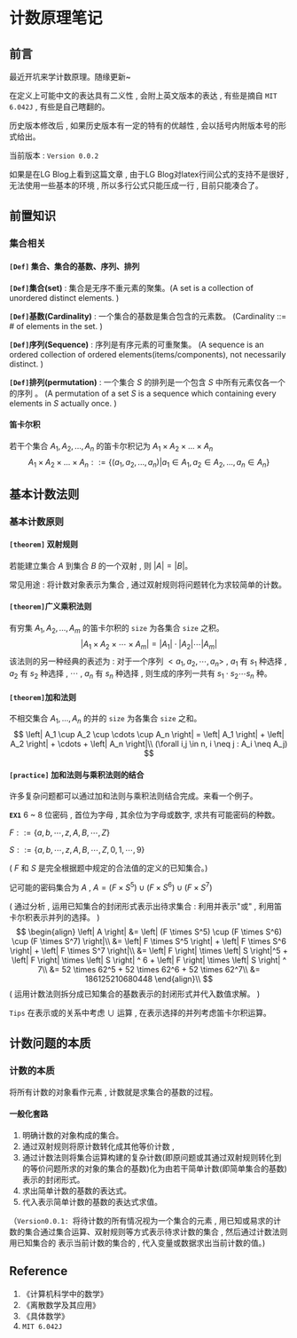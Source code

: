 # 计数原理笔记

## 前言

最近开坑来学计数原理。随缘更新~  

在定义上可能中文的表达具有二义性 , 会附上英文版本的表达 , 有些是摘自 $\texttt{MIT 6.042J}$ , 有些是自己瞎翻的。  

历史版本修改后 , 如果历史版本有一定的特有的优越性 , 会以括号内附版本号的形式给出。

当前版本 : $\texttt{Version 0.0.2}$  

如果是在LG Blog上看到这篇文章 , 由于LG Blog对latex行间公式的支持不是很好 , 无法使用一些基本的环境 , 所以多行公式只能压成一行 , 目前只能凑合了。 

## 前置知识

### 集合相关

#### $\texttt{[Def]}$ 集合、集合的基数、序列、排列

**$\texttt{[Def]}$集合(set)** : 集合是无序不重元素的聚集。(A set is a collection of unordered distinct elements. )  

**$\texttt{[Def]}$基数(Cardinality)** : 一个集合的基数是集合包含的元素数。 (Cardinality ::= # of elements in the set. )  

**$\texttt{[Def]}$序列(Sequence)** : 序列是有序元素的可重聚集。 (A sequence is an ordered collection of ordered elements(items/components), not necessarily distinct. )   

**$\texttt{[Def]}$排列(permutation)** : 一个集合 $S$ 的排列是一个包含 $S$ 中所有元素仅各一个的序列 。 (A permutation of a set $S$ is a sequence which containing every elements in $S$ actually once. ) 

#### 笛卡尔积

若干个集合 $A_1, A_2, ..., A_n$ 的笛卡尔积记为 $A_1 \times A_2 \times ... \times A_n$ 
$$
A_1 \times A_2 \times ... \times A_n ::= \{(a_1, a_2, ..., a_n) | a_1 \in A_1, a_2 \in A_2, ..., a_n \in A_n \}
$$
## 基本计数法则

### 基本计数原则

#### $\texttt{[theorem]}$ 双射规则

若能建立集合 $A$ 到集合 $B$ 的一个双射 , 则 $\left| A \right| = \left| B \right|$。  

常见用途 : 将计数对象表示为集合 ,  通过双射规则将问题转化为求较简单的计数。  

#### $\texttt{[theorem]}$广义乘积法则

有穷集 $A_1, A_2, ..., A_m$ 的笛卡尔积的 $\texttt{size}$ 为各集合 $\texttt{size}$ 之积。   
$$
\left| A_1 \times A_2 \times \cdots \times A_m \right| = \left| A_1 \right| \cdot \left| A_2 \right| \cdots \left| A_m \right|
$$
该法则的另一种经典的表述为 : 对于一个序列 $<a_1, a_2, \cdots, a_n>$ , $a_1$ 有 $s_1$ 种选择 , $a_2$ 有 $s_2$ 种选择 , $\cdots$ , $a_n$ 有 $s_n$ 种选择 , 则生成的序列一共有 $s_1 \cdot s_2 \cdots s_n$ 种。

#### $\texttt{[theorem]}$加和法则

不相交集合 $A_1, ..., A_n$ 的并的 $\texttt{size}$ 为各集合 $\texttt{size}$ 之和。  
$$
\left| A_1 \cup A_2 \cup \cdots \cup A_n \right| = \left| A_1 \right| + \left| A_2 \right| + \cdots + \left| A_n \right|\\
(\forall i,j \in n, i \neq j : A_i \neq A_j)
$$
#### $\texttt{[practice]}$ 加和法则与乘积法则的结合

许多复杂问题都可以通过加和法则与乘积法则结合完成。来看一个例子。

**$\texttt{EX1}$**  $6$ ~ $8$ 位密码 , 首位为字母 , 其余位为字母或数字, 求共有可能密码的种数。  

$F ::= \{a, b, \cdots, z, A, B, \cdots, Z\}$ 

$S ::= \{a, b, \cdots, z, A, B, \cdots, Z, 0, 1, \cdots, 9\}$

( $F$ 和 $S$ 是完全根据题中规定的合法值的定义的已知集合。)  

记可能的密码集合为 $A$ , $A = (F \times S^5) \cup (F \times S^6) \cup (F \times S^7)$

( 通过分析 , 运用已知集合的封闭形式表示出待求集合 : 利用并表示"或" , 利用笛卡尔积表示并列的选择。 )
$$
\begin{align}
\left| A \right| &= \left| (F \times S^5) \cup (F \times S^6) \cup (F \times S^7) \right|\\
&= \left| F \times S^5 \right| + \left| F \times S^6 \right| + \left| F \times S^7 \right|\\
&= \left| F \right| \times \left| S \right|^5 + \left| F \right| \times \left| S \right| ^ 6 + \left| F \right| \times \left| S \right| ^ 7\\
&= 52 \times 62^5 + 52 \times 62^6 + 52 \times 62^7\\
&= 186125210680448
\end{align}\\
$$
( 运用计数法则拆分成已知集合的基数表示的封闭形式并代入数值求解。 )

$\texttt{Tips}$ 在表示或的关系中考虑 $\cup$ 运算 , 在表示选择的并列考虑笛卡尔积运算。  

## 计数问题的本质

### 计数的本质

将所有计数的对象看作元素 , 计数就是求集合的基数的过程。  

#### 一般化套路

1. 明确计数的对象构成的集合。
2. 通过双射规则将原计数转化成其他等价计数 , 
3. 通过计数法则将集合运算构建的复杂计数(即原问题或其通过双射规则转化到的等价问题所求的对象的集合的基数)化为由若干简单计数(即简单集合的基数)表示的封闭形式。
4. 求出简单计数的基数的表达式。
5. 代入表示简单计数的基数的表达式求值。

（$\texttt{Version0.0.1: }$将待计数的所有情况视为一个集合的元素 , 用已知或易求的计数的集合通过集合运算、双射规则等方式表示待求计数的集合 , 然后通过计数法则用已知集合的  表示当前计数的集合的  , 代入变量或数据求出当前计数的值。)

## Reference

1. 《计算机科学中的数学》
2. 《离散数学及其应用》
3. 《具体数学》
4. $\texttt{MIT 6.042J}$